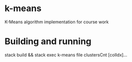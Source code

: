 # k-means
K-Means algorithm implementation for course work


# Building and running
stack build && stack exec k-means file clustersCnt [colIdx]...

